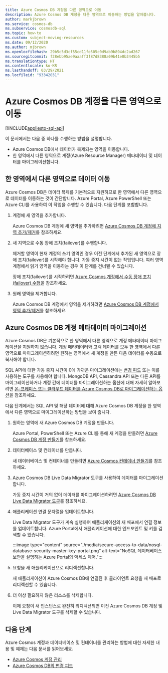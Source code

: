 ```yaml
---
title: Azure Cosmos DB 계정을 다른 영역으로 이동
description: Azure Cosmos DB 계정을 다른 영역으로 이동하는 방법을 알아봅니다.
author: markjbrown
ms.service: cosmos-db
ms.subservice: cosmosdb-sql
ms.topic: how-to
ms.custom: subject-moving-resources
ms.date: 09/12/2020
ms.author: mjbrown
ms.openlocfilehash: 29b5c5d3cf55cd11fe505c0d9ab9b894dc2ad267
ms.sourcegitcommit: f28ebb95ae9aaaff3f87d8388a09b41e0b3445b5
ms.translationtype: HT
ms.contentlocale: ko-KR
ms.lasthandoff: 03/29/2021
ms.locfileid: "93342031"
---
```

# <a name="move-an-azure-cosmos-db-account-to-another-region"></a>Azure Cosmos DB 계정을 다른 영역으로 이동
[!INCLUDE[appliesto-sql-api](includes/appliesto-sql-api.md)]

이 문서에서는 다음 중 하나를 수행하는 방법을 설명합니다.

- Azure Cosmos DB에서 데이터가 복제되는 영역을 이동합니다.
- 한 영역에서 다른 영역으로 계정(Azure Resource Manager) 메타데이터 및 데이터를 마이그레이션합니다.

## <a name="move-data-from-one-region-to-another"></a>한 영역에서 다른 영역으로 데이터 이동

Azure Cosmos DB은 데이터 복제를 기본적으로 지원하므로 한 영역에서 다른 영역으로 데이터를 이동하는 것이 간단합니다. Azure Portal, Azure PowerShell 또는 Azure CLI를 사용하여 이 작업을 수행할 수 있습니다. 다음 단계를 포함합니다.

1. 계정에 새 영역을 추가합니다.

    Azure Cosmos DB 계정에 새 영역을 추가하려면 [Azure Cosmos DB 계정에 지역 추가/제거](how-to-manage-database-account.md#addremove-regions-from-your-database-account)를 참조하세요.

1. 새 지역으로 수동 장애 조치(failover)를 수행합니다.

    제거할 영역이 현재 계정의 쓰기 영역인 경우 이전 단계에서 추가된 새 영역으로 장애 조치(failover)를 시작해야 합니다. 가동 중지 시간이 없는 작업입니다. 여러 영역 계정에서 읽기 영역을 이동하는 경우 이 단계를 건너뛸 수 있습니다. 
    
    장애 조치(failover)를 시작하려면 [Azure Cosmos 계정에서 수동 장애 조치(failover) 수행](how-to-manage-database-account.md#manual-failover)을 참조하세요.

1. 원래 영역을 제거합니다.

    Azure Cosmos DB 계정에서 영역을 제거하려면 [Azure Cosmos DB 계정에서 영역 추가/제거](how-to-manage-database-account.md#addremove-regions-from-your-database-account)를 참조하세요.

## <a name="migrate-azure-cosmos-db-account-metadata"></a>Azure Cosmos DB 계정 메타데이터 마이그레이션

Azure Cosmos DB은 기본적으로 한 영역에서 다른 영역으로 계정 메타데이터 마이그레이션을 지원하지 않습니다. 계정 메타데이터와 고객 데이터를 모두 한 영역에서 다른 영역으로 마이그레이션하려면 원하는 영역에서 새 계정을 만든 다음 데이터를 수동으로 복사해야 합니다. 

SQL API에 대한 가동 중지 시간이 0에 가까운 마이그레이션에는 [변경 피드](change-feed.md) 또는 이를 사용하는 도구를 사용해야 합니다. MongoDB API, Cassandra API 또는 다른 API를 마이그레이션하거나 계정 간에 데이터를 마이그레이션하는 옵션에 대해 자세히 알아보려면 [온-프레미스 또는 클라우드 데이터를 Azure Cosmos DB로 마이그레이션하는 옵션](cosmosdb-migrationchoices.md)을 참조하세요. 

다음 단계에서는 SQL API 및 해당 데이터에 대해 Azure Cosmos DB 계정을 한 영역에서 다른 영역으로 마이그레이션하는 방법을 보여 줍니다.

1. 원하는 영역에 새 Azure Cosmos DB 계정을 만듭니다.

    Azure Portal, PowerShell 또는 Azure CLI를 통해 새 계정을 만들려면 [Azure Cosmos DB 계정 만들기](how-to-manage-database-account.md#create-an-account)를 참조하세요.

1. 데이터베이스 및 컨테이너를 만듭니다.

    새 데이터베이스 및 컨테이너를 만들려면 [Azure Cosmos 컨테이너 만들기](how-to-create-container.md)를 참조하세요.

1. Azure Cosmos DB Live Data Migrator 도구를 사용하여 데이터를 마이그레이션합니다.

    가동 중지 시간이 거의 없이 데이터를 마이그레이션하려면 [Azure Cosmos DB Live Data Migrator 도구](https://github.com/Azure-Samples/azure-cosmosdb-live-data-migrator)를 참조하세요.

1. 애플리케이션 연결 문자열을 업데이트합니다.

    Live Data Migrator 도구가 계속 실행하여 애플리케이션의 새 배포에서 연결 정보를 업데이트합니다. Azure Portal에서 애플리케이션에 대한 엔드포인트 및 키를 검색할 수 있습니다.

    :::image type="content" source="./media/secure-access-to-data/nosql-database-security-master-key-portal.png" alt-text="NoSQL 데이터베이스 보안을 설명하는 Azure Portal의 액세스 제어.":::

1. 요청을 새 애플리케이션으로 리디렉션합니다.

    새 애플리케이션이 Azure Cosmos DB에 연결된 후 클라이언트 요청을 새 배포로 리디렉션할 수 있습니다.

1. 더 이상 필요하지 않은 리소스를 삭제합니다.

    이제 요청이 새 인스턴스로 완전히 리디렉션되면 이전 Azure Cosmos DB 계정 및 Live Data Migrator 도구를 삭제할 수 있습니다.

## <a name="next-steps"></a>다음 단계

Azure Cosmos 계정과 데이터베이스 및 컨테이너를 관리하는 방법에 대한 자세한 내용 및 예제는 다음 문서를 읽어보세요.

* [Azure Cosmos 계정 관리](how-to-manage-database-account.md)
* [Azure Cosmos DB의 변경 피드](change-feed.md)
